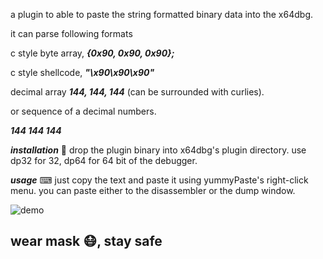 a plugin to able to paste the string formatted binary data into the x64dbg. 

it can parse following formats

c style byte array, 
***{0x90, 0x90, 0x90};***

c style shellcode,
***"\x90\x90\x90"***

decimal array
***144, 144, 144*** (can be surrounded with curlies).

or sequence of a decimal numbers.

***144 144 144***

***installation*** 💾
drop the plugin binary into x64dbg's plugin directory. 
use dp32 for 32, dp64 for 64 bit of the debugger.

***usage*** ⌨
just copy the text and paste it using yummyPaste's right-click menu.
you can paste either to the disassembler or the dump window.

![demo](https://user-images.githubusercontent.com/437161/90892729-74278c00-e3c6-11ea-8a5b-5c31bdef2b09.gif)

## wear mask 😷, stay safe
